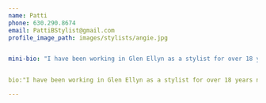 ```yaml
---
name: Patti
phone: 630.290.8674
email: PattiBStylist@gmail.com
profile_image_path: images/stylists/angie.jpg


mini-bio: "I have been working in Glen Ellyn as a stylist for over 18 years now. I specialize in precision cutting with an artistic vision and impeccable attention to detail. I enjoy working with clients to come up with color and styles individualized to their personal needs."


bio:"I have been working in Glen Ellyn as a stylist for over 18 years now. I specialize in precision cutting with an artistic vision and impeccable attention to detail. I enjoy working with clients to come up with color and styles individualized to their personal needs. I have extensive color training with Redken Professional Hair Color. I enjoy keeping up and learning the latest trends in hair color, like Ombré and Bayalage. I try to work with clients to achieve natural hair color that helps bring out the details in their hair style. If you are interested in my services as a hair stylist please feel free to contact me via my email address and I will get back to you as soon as possible."

---
```




